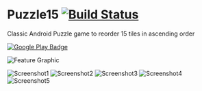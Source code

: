 # Puzzle15 [![Build Status](https://travis-ci.org/rajatgoyal715/Puzzle15.svg?branch=master)](https://travis-ci.org/rajatgoyal715/Puzzle15)
Classic Android Puzzle game to reorder 15 tiles in ascending order

[![Google Play Badge](screenshots/google-play-badge.png)](<https://play.google.com/store/apps/details?id=com.rajatgoyal.puzzle15>)

![Feature Graphic](screenshots/feature-graphic.png)

![Screenshot1](screenshots/Screenshot1.png) ![Screenshot2](screenshots/Screenshot2.png) ![Screenshot3](screenshots/Screenshot3.png) ![Screenshot4](screenshots/Screenshot4.png) ![Screenshot5](screenshots/Screenshot5.png)
